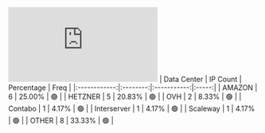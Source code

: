 ![Diagramm](https://github.com/obajay/StateSync-snapshots/blob/main/Projects/Medibloc/1/README.md)
| Data Center | IP Count | Percentage | Freq |
|:------------:|:--------:|:-----------:|:-----:|
| AMAZON | 6 | 25.00% | 🟢 |
| HETZNER | 5 | 20.83% | 🟢 |
| OVH | 2 | 8.33% | 🟢 |
| Contabo | 1 | 4.17% | 🟢 |
| Interserver | 1 | 4.17% | 🟢 |
| Scaleway | 1 | 4.17% | 🟢 |
| OTHER | 8 | 33.33% | 🟢 |